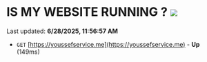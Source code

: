# IS MY WEBSITE RUNNING ? [![](https://img.shields.io/static/v1?label=Sponsor&message=%E2%9D%A4&logo=GitHub&color=%23fe8e86)](https://github.com/sponsors/Youssef-Lehmam)

Last updated: **6/28/2025, 11:56:57 AM**

- `GET` [https://youssefservice.me](https://youssefservice.me) - **Up** (149ms)
